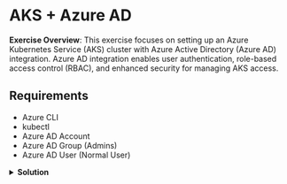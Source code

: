 # AKS + Azure AD

**Exercise Overview**: This exercise focuses on setting up an Azure Kubernetes Service (AKS) cluster with Azure Active Directory (Azure AD) integration. Azure AD integration enables user authentication, role-based access control (RBAC), and enhanced security for managing AKS access.

## Requirements

* Azure CLI
* kubectl
* Azure AD Account
* Azure AD Group (Admins)
* Azure AD User (Normal User)

<details>
<summary><b>Solution</b></summary>
<p>

### 1. Create Resource Group

Creates an Azure Resource Group for organizing and managing resources.

```bash
az group create --location westeurope --resource-group demo-weu-rg
```

### 2. Create SSH RSA Keys

Generates SSH RSA keys for secure communication.

```bash
ssh-keygen -t rsa
```

### 3. Create Azure AD Admin Group

Create an empty Azure AD group named `AKS-Admin` to be used for cluster administration.

```bash
az ad group create --display-name AKS-Admin --mail-nickname AKS-Admin
```

Retrieve its object ID:

```bash
ADMIN_GROUP_ID=$(az ad group show --group "AKS-Admin" --query id -o tsv)
```

### 4. Create AKS Cluster with Azure AD Integration

Deploy an AKS cluster and enable Azure AD integration using the admin group object ID.

```bash
az aks create \
  --location westeurope \
  --subscription <Your-Subscription-ID> \
  --resource-group demo-weu-rg \
  --name <Your-AKS-Cluster-Name> \
  --ssh-key-value $HOME/.ssh/id_rsa.pub \
  --network-plugin kubenet \
  --load-balancer-sku standard \
  --outbound-type loadBalancer \
  --node-vm-size Standard_B2s \
  --node-count 1 \
  --tags 'ENV=Demo' 'OWNER=Corporation Inc.' \
  --enable-aad \
  --aad-admin-group-object-ids $ADMIN_GROUP_ID
```

## Testing with Administrative Rights

### 1. Get kubeconfig

Retrieve the kubeconfig file for AKS cluster access.

```bash
az aks get-credentials \
  --resource-group demo-weu-rg \
  --name <Your-AKS-Cluster-Name> --admin

```

### 2. Check nodes

Verify cluster node status.

```bash
kubectl get nodes
```

### 3. Add user to admin group

Add a user to the AKS-Admin group to grant admin access.

```bash
az ad group member add --group AKS-Admin --member-id db2fd2b7-c593-414f-834c-c231487605c6
```

Check membership:

```bash
az ad group member check --group AKS-Admin --member-id db2fd2b7-c593-414f-834c-c231487605c6
```

### 4. Verify access

Log in as the added user and confirm access to the cluster:

```bash
kubectl get nodes
```



## Testing with Normal User Rights

### 1. Get AAD user object ID

```bash
USER_ID=$(az ad user show --id test-user@contactthinkcube.onmicrosoft.com --query objectId -o tsv)
```



### 2. Apply YAML definitions

Apply the ClusterRole and ClusterRoleBinding definitions for basic read access.

`clusterrole.yaml`:

```yaml
apiVersion: rbac.authorization.k8s.io/v1
kind: ClusterRole
metadata:
  name: readonly-role
rules:
- apiGroups: ["*"]
  resources: ["*"]
  verbs: ["get", "watch", "list"]
```

`clusterrolebinding.yaml`:

```yaml
apiVersion: rbac.authorization.k8s.io/v1
kind: ClusterRoleBinding
metadata:
  name: readonly-binding
roleRef:
  apiGroup: rbac.authorization.k8s.io
  kind: ClusterRole
  name: readonly-role
subjects:
- kind: User
  name: username@yourtenant.onmicrosoft.com  # or use objectId
  apiGroup: rbac.authorization.k8s.io
```

Apply the manifests:

```bash
kubectl apply -f files/clusterrole.yaml
kubectl apply -f files/clusterrolebinding.yaml
```



### 3. Assign Cluster User Role

Allow the user to obtain kubeconfig credentials.

```bash
AKS_ID=$(az aks show --resource-group demo-weu-rg --name <Your-AKS-Cluster-Name> --query id -o tsv)

az role assignment create   --assignee $USER_ID   --role "Azure Kubernetes Service Cluster User Role"   --scope $AKS_ID
```



### 4. Check access

As the normal user:

```bash
az aks get-credentials   --resource-group demo-weu-rg   --name <Your-AKS-Cluster-Name>
```

Try running:

```bash
kubectl get pods --all-namespaces
kubectl delete  po --all  -n kube-system
```

Expected: Limited access only (read-only for listed resources).



## Clean Up

### 1. Delete all resources

```bash
az group delete -n demo-weu-rg --yes --no-wait
```

</p>
</details>